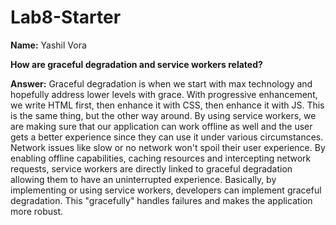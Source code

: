 # Lab8-Starter

**Name:** Yashil Vora

**How are graceful degradation and service workers related?**

**Answer:** Graceful degradation is when we start with max technology and hopefully address lower levels with grace. With progressive enhancement, we write HTML first, then enhance it with CSS, then enhance it with JS. This is the same thing, but the other way around. By using service workers, we are making sure that our application can work offline as well and the user gets a better experience since they can use it under various circumstances. Network issues like slow or no network won't spoil their user experience. By enabling offline capabilities, caching resources and intercepting network requests, service workers are directly linked to graceful degradation allowing them to have an uninterrupted experience. Basically, by implementing or using service workers, developers can implement graceful degradation. This "gracefully" handles failures and makes the application more robust.